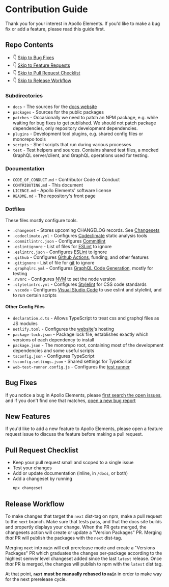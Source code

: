 # Contribution Guide

Thank you for your interest in Apollo Elements. If you'd like to make a bug fix or add a feature, please read this guide first.

## Repo Contents

- 👇 [Skip to Bug Fixes](#bug-fixes)
- 👇 [Skip to Feature Requests](#new-features)
- 👇 [Skip to Pull Request Checklist](#pull-request-checklist)
- 👇 [Skip to Release Workflow](#release-workflow)

### Subdirectories

- `docs` - The sources for the [docs website](https://apolloelements.dev)
- `packages` - Sources for the public packages
- `patches` - Occasionally we need to patch an NPM package, e.g. while waiting for bug fixes to get published. We should not patch package dependencies, only repository development dependencies.
- `plugins` - Development tool plugins, e.g. shared config files or monorepo tools
- `scripts` - Shell scripts that run during various processes
- `test` - Test helpers and sources. Contains shared test files, a mocked GraphQL server/client, and GraphQL operations used for testing.

### Documentation

- `CODE_OF_CONDUCT.md` - Contributor Code of Conduct
- `CONTRIBUTING.md` - This document
- `LICENCE.md` - Apollo Elements' software license
- `README.md` - The repository's front page

### Dotfiles

These files mostly configure tools.

- `.changeset` - Stores upcoming CHANGELOG records. See [Changesets](https://github.com/atlassian/changesets)
- `.codeclimate.yml` - Configures [Codeclimate](https://codeclimate.com/) static analysis tools
- `.commitlintrc.json` - Configures [Commitlint](https://commitlint.js.org/#/)
- `.eslintignore` - List of files for [ESLint](https://eslint.org) to ignore
- `.eslintrc.json` - Configures [ESLint](https://eslint.org) to ignore
- `.github` - Configures [Github Actions](https://github.com/apollo-elements/apollo-elements/actions), funding, and other features
- `.gitignore` - List of file for [git](https://git-scm.com/docs/gitignore) to ignore
- `.graphqlrc.yml` - Configures [GraphQL Code Generation](https://graphql-code-generator.com/), mostly for testing
- `.nvmrc` - Configures [NVM](https://github.com/nvm-sh/nvm) to set the node version
- `.stylelintrc.yml` - Configures [Stylelint](https://stylelint.io/) for CSS code standards
- `.vscode` - Configures [Visual Studio Code](https://code.visualstudie.com) to use eslint and stylelint, and to run certain scripts

#### Other Config Files

- `declaration.d.ts` - Allows TypeScript to treat css and graphql files as JS modules
- `netlify.toml` - Configures the [website](https://apolloelements.dev)'s hosting
- `package-lock.json` - Package lock file, establishes exactly which versions of each dependency to install
- `package.json` - The monorepo root, containing most of the development dependencies and some useful scripts
- `tsconfig.json` - Configures TypeScript
- `tsconfig.settings.json` - Shared settings for TypeScript
- `web-test-runner.config.js` - Configures the [test runner](https://modern-web.dev/guides/test-runner/getting-started/)

## Bug Fixes

If you notice a bug in Apollo Elements, please [first search the open issues](https://github.com/apollo-elements/apollo-elements/issues), and if you don't find one that matches, [open a new bug report](https://github.com/apollo-elements/apollo-elements/issues/new?assignees=&labels=bug&template=bug_report.md&title=Apollo+Elements+Bug)

## New Features

If you'd like to add a new feature to Apollo Elements, please open a feature request issue to discuss the feature before making a pull request.

## Pull Request Checklist
- Keep your pull request small and scoped to a single issue
- Test your changes
- Add or update documentation (inline, in `/docs`, or both)
- Add a changeset by running
  ```bash
  npx changeset
  ```

## Release Workflow

To make changes that target the `next` dist-tag on npm, make a pull request to the `next` branch. Make sure that tests pass, and that the docs site builds and propertly displays your change. When the PR gets merged, the changesets action will create or update a "Version Packages" PR. Merging _that_ PR will publish the packages with the `next` dist-tag.

Merging `next` into `main` will exit prerelease mode and create a "Versions Packages" PR which graduates the changes per-package according to the highlest semver level changeset added since the last `latest` release. Once _that_ PR is merged, the changes will publish to npm with the `latest` dist tag.

At that point, **`next` must be manually rebased to `main`** in order to make way for the next prerelease cycle.
